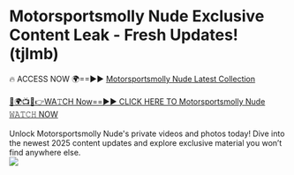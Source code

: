 # Motorsportsmolly Nude Exclusive Content Leak - Fresh Updates! (tjlmb)

🔥 ACCESS NOW 🌍==►► <a href="https://tinyurl.com/yc657z5k" rel="nofollow">Motorsportsmolly Nude Latest Collection</a>
<br><br>
[🔴🌍📺📱👉WA𝚃CH Now==►► CLICK HERE TO Motorsportsmolly Nude 𝚆𝙰𝚃𝙲𝙷 NOW](https://tinyurl.com/yc657z5k)
<br><br>
Unlock Motorsportsmolly Nude's private videos and photos today! Dive into the newest 2025 content updates and explore exclusive material you won’t find anywhere else.
<br>
<a href="https://tinyurl.com/yc657z5k" rel="nofollow" data-target="animated-image.originalLink"><img src="https://camo.githubusercontent.com/8a4f000d20f83aca3bf7ec5f350d767afa0574a8a352519fd8cfa583a6f93a33/68747470733a2f2f692e696d6775722e636f6d2f644a486b345a712e676966" data-canonical-src="https://i.imgur.com/dJHk4Zq.gif" style="max-width: 100%; display: inline-block;" data-target="animated-image.originalImage"></a>
<br>
